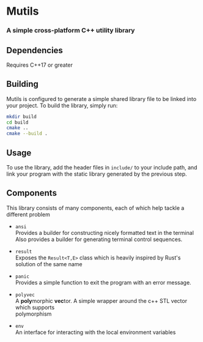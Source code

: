 # Mutils

### A simple cross-platform C++ utility library


## Dependencies

 Requires C++17 or greater



## Building

 Mutils is configured to generate a simple shared library file to be linked into your project. To build the library, simply run:
```bash
mkdir build
cd build
cmake ..
cmake --build .
```


## Usage

To use the library, add the header files in `include/` to your include path, and link your program with
the static library generated by the previous step.


## Components

This library consists of many components, each of which help tackle a different problem


- `ansi`    
  Provides a builder for constructing nicely formatted text in the terminal   
  Also provides a builder for generating terminal control sequences.

- `result`    
  Exposes the `Result<T,E>` class which is heavily inspired by Rust's solution of the same name

- `panic`    
  Provides a simple function to exit the program with an error message.

- `polyvec`   
  A **poly**morphic **vec**tor. A simple wrapper around the c++ STL vector which supports    
  polymorphism

- `env`    
  An interface for interacting with the local environment variables

  


